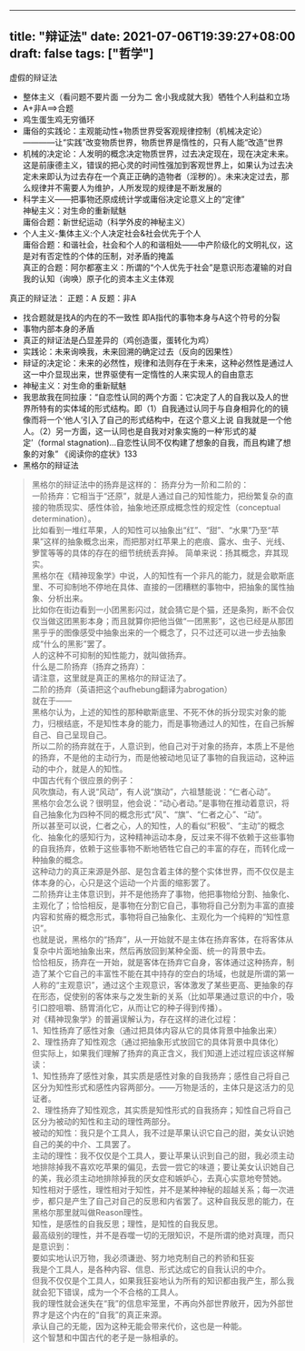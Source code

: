 
---
title: "辩证法"
date: 2021-07-06T19:39:27+08:00
draft: false
tags: ["哲学"]
---

虚假的辩证法<br>
* 整体主义（看问题不要片面 一分为二 舍小我成就大我）牺牲个人利益和立场<br>
* A+非A==>合题<br>
* 鸡生蛋生鸡无穷循环
* 庸俗的实践论：主观能动性+物质世界受客观规律控制（机械决定论）————让“实践”改变物质世界，物质世界是惰性的，只有人能“改造”世界
* 机械的决定论：人发明的概念决定物质世界，过去决定现在，现在决定未来。这是前康德主义，错误的把心灵的时间性强加到客观世界上，如果认为过去决定未来即认为过去存在一个真正正确的造物者（淫秽的）。未来决定过去，那么规律并不需要人为维护，人所发现的规律是不断发展的
* 科学主义——把事物还原成统计学或庸俗决定论意义上的“定律” <br>神秘主义：对生命的重新赋魅 <br>庸俗合题：新世纪运动（科学外皮的神秘主义）
* 个人主义-集体主义:个人决定社会&社会优先于个人 <br>庸俗合题：和谐社会，社会和个人的和谐相处——中产阶级化的文明礼仪，这是对有否定性的个体的压制，对矛盾的掩盖<br>真正的合题：阿尔都塞主义：所谓的“个人优先于社会”是意识形态灌输的对自我的认知（询唤）原子化的资本主义主体观

真正的辩证法：
正题：A 反题：非A<br>
* 找合题就是找A的内在的不一致性 即A指代的事物本身与A这个符号的分裂<br>
* 事物内部本身的矛盾<br>
* 真正的辩证法是凸显差异的（鸡创造蛋，蛋转化为鸡）<br>
* 实践论：未来询唤我，未来回溯的确定过去（反向的因果性）
* 辩证的决定论：未来的必然性，规律和法则存在于未来，这种必然性是通过人这一中介显现出来，世界驱使有一定惰性的人来实现人的自由意志
* 神秘主义：对生命的重新赋魅
* 我思故我在同拉康：“自恋性认同的两个方面：它决定了人的自我以及人的世界所特有的实体域的形式结构。即（1）自我通过认同于与自身相异化的的镜像而将一个‘他人’引入了自己的形式结构中，在这个意义上说 自我就是一个他人。（2）另一方面，这一认同也是自我对对象实施的一种‘形式的凝定’（formal stagnation)...自恋性认同不仅构建了想象的自我，而且构建了想象的对象” 《阅读你的症状》133
* 黑格尔的辩证法

> 黑格尔的辩证法中的扬弃是这样的：
        扬弃分为一阶和二阶的：<br>
        一阶扬弃：它相当于“还原”，就是人通过自己的知性能力，把纷繁复杂的直接的物质现实、感性体验，抽象地还原成概念性的规定性（conceptual determination）。<br>
        比如看到一堆红苹果，人的知性可以抽象出“红”、“甜”、“水果”乃至“苹果”这样的抽象概念出来，而把那对红苹果上的疤痕、露水、虫子、光线、箩筐等等的具体的存在的细节统统丢弃掉。
        简单来说：扬其概念，弃其现实。<br>
        黑格尔在《精神现象学》中说，人的知性有一个非凡的能力，就是会歇斯底里、不可抑制地不停地在具体、直接的一团糟糕的事物中，把抽象的属性抽象、分析出来。<br>
        比如你在街边看到一小团黑影闪过，就会猜它是个猫，还是条狗，断不会仅仅当做这团黑影本身；而且就算你把他当做“一团黑影”，这也已经是从那团黑乎乎的图像感受中抽象出来的一个概念了，只不过还可以进一步去抽象成“什么的黑影”罢了。<br>
        人的这种不可抑制的知性能力，就叫做扬弃。<br>
        什么是二阶扬弃（扬弃之扬弃）：<br>
        请注意，这里就是真正的黑格尔的辩证法了。<br>
        二阶的扬弃（英语把这个aufhebung翻译为abrogation）<br>
        就在于——<br>
        黑格尔认为，上述的知性的那种歇斯底里、不死不休的拆分现实对象的能力，归根结底，不是知性本身的能力，而是事物通过人的知性，在自己拆解自己、自己呈现自己。<br>
        所以二阶的扬弃就在于，人意识到，他自己对于对象的扬弃，本质上不是他的扬弃，不是他的主动行为，而是他被动地见证了事物的自我运动，这种运动的中介，就是人的知性。<br>
        中国古代有个很应景的例子：<br>
        风吹旗动，有人说“风动”，有人说“旗动”，六祖慧能说：“仁者心动”。<br>
        黑格尔会怎么说？很明显，他会说：“动心者动。”是事物在推动着意识，将自己抽象化为四种不同的概念形式“风”、“旗”、“仁者之心”、“动”。<br>
        所以甚至可以说，仁者之心，人的知性，人的看似“积极”、“主动”的概念化、抽象化的感知行为，这种精神运动本身，反过来不得不依赖于这些事物的自我扬弃，依赖于这些事物不断地牺牲它自己的丰富的存在，而转化成一种抽象的概念。<br>
        这种动力的真正来源是外部、是包含着主体的整个实体世界，而不仅仅是主体本身的心，心只是这个运动一个片面的缩影罢了。<br>
        二阶扬弃让主体意识到，并不是他扬弃了事物，他把事物给分割、抽象化、主观化了；恰恰相反，是事物在分割它自己，事物将自己分割为丰富的直接内容和贫瘠的概念形式，事物将自己抽象化、主观化为一个纯粹的“知性意识”。<br>
        也就是说，黑格尔的“扬弃”，从一开始就不是主体在扬弃客体，在将客体从复杂中片面地抽象出来，然后再放回到某种全面、统一的背景中去。<br>
        恰恰相反，扬弃在一开始，就是客体在扬弃它自身，客体通过这种扬弃，制造了某个它自己的丰富性不能在其中持存的空白的场域，也就是所谓的第一人称的“主观意识”，通过这个主观意识，客体激发了某些更高、更抽象的存在形态，促使别的客体来与之发生新的关系（比如苹果通过意识的中介，吸引口腔咀嚼、肠胃消化它，从而让它的种子得到传播）。<br>
        对《精神现象学》的普遍误解认为，存在这样的进化过程：<br>
        1、知性扬弃了感性对象（通过把具体内容从它的具体背景中抽象出来）<br>
        2、理性扬弃了知性观念（通过把抽象形式放回它的具体背景中具体化）<br>
        但实际上，如果我们理解了扬弃的真正含义，我们知道上述过程应该这样解读：<br>
        1、知性扬弃了感性对象，其实质是感性对象的自我扬弃；感性自己将自己区分为知性形式和感性内容两部分。——万物是活的，主体只是这活力的见证者。<br>
        2、理性扬弃了知性观念，其实质是知性形式的自我扬弃；知性自己将自己区分为被动的知性和主动的理性两部分。<br>
        被动的知性：我只是个工具人，我不过是苹果认识它自己的甜，美女认识她自己的美的中介、工具罢了。<br>
        主动的理性：我不仅仅是个工具人，要让苹果认识到自己的甜，我必须主动地排除掉我不喜欢吃苹果的偏见，去尝一尝它的味道；要让美女认识她自己的美，我必须主动地排除掉我的厌女症和嫉妒心，去真心实意地夸赞她。<br>
        知性相对于感性，理性相对于知性，并不是某种神秘的超越关系；每一次进步，都只是产生了自己对自己的反思和内省罢了。这种自我反思的能力，在黑格尔那里就叫做Reason理性。<br>
        知性，是感性的自我反思；理性，是知性的自我反思。<br>
        最高级别的理性，并不是吞噬一切的无限知识，不是所谓的绝对真理，而只是意识到：<br>
        要如实地认识万物，我必须谦逊、努力地克制自己的矜骄和狂妄<br>
        我是个工具人，是各种内容、信息、形式达成它的自我认识的中介。<br>
        但我不仅仅是个工具人，如果我狂妄地认为所有的知识都由我产生，那么我就会犯下错误，成为一个不合格的工具人。<br>
        我的理性就会迷失在“我”的信息牢笼里，不再向外部世界敞开，因为外部世界才是这个内在的“自我”的真正来源。<br>
        承认自己的无能，因为这种无能会带来代价，这也是一种能。<br>
        这个智慧和中国古代的老子是一脉相承的。<br>
